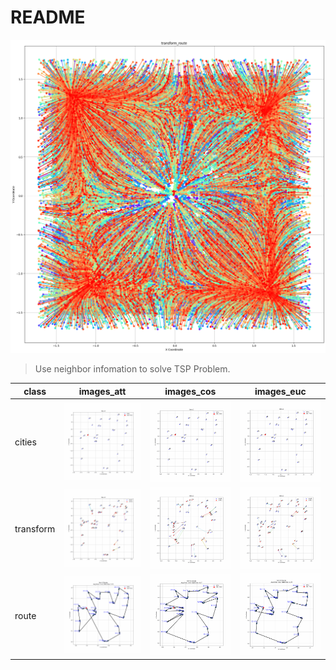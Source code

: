# README

![alt](./transform_route.png)

> Use neighbor infomation to solve TSP Problem.

| class | images_att | images_cos | images_euc |
| ----- | ---------- | ---------- | ---------- |
| cities | ![alt](./images_att/cities/output.gif) | ![alt](./images_cos/cities/output.gif) | ![alt](./images_euc/cities/output.gif) |
| transform | ![alt](./images_att/transform/output.gif) | ![alt](./images_cos/transform/output.gif) | ![alt](./images_euc/transform/output.gif) |
| route | ![alt](./images_att/route/output.gif) | ![alt](./images_cos/route/output.gif) | ![alt](./images_euc/route/output.gif) |